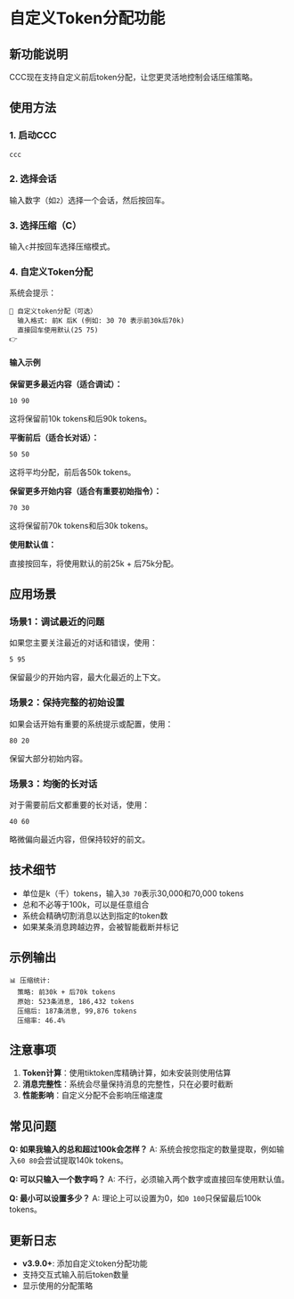 # 自定义Token分配功能

## 新功能说明

CCC现在支持自定义前后token分配，让您更灵活地控制会话压缩策略。

## 使用方法

### 1. 启动CCC

```bash
ccc
```

### 2. 选择会话

输入数字（如`2`）选择一个会话，然后按回车。

### 3. 选择压缩（C）

输入`c`并按回车选择压缩模式。

### 4. 自定义Token分配

系统会提示：

```text
🎯 自定义token分配（可选）
  输入格式: 前K 后K (例如: 30 70 表示前30k后70k)
  直接回车使用默认(25 75)
👉 
```

#### 输入示例

**保留更多最近内容（适合调试）：**

```text
10 90
```
这将保留前10k tokens和后90k tokens。

**平衡前后（适合长对话）：**

```text
50 50
```
这将平均分配，前后各50k tokens。

**保留更多开始内容（适合有重要初始指令）：**

```text
70 30
```
这将保留前70k tokens和后30k tokens。

**使用默认值：**

直接按回车，将使用默认的前25k + 后75k分配。

## 应用场景

### 场景1：调试最近的问题

如果您主要关注最近的对话和错误，使用：

```text
5 95
```
保留最少的开始内容，最大化最近的上下文。

### 场景2：保持完整的初始设置

如果会话开始有重要的系统提示或配置，使用：

```text
80 20
```
保留大部分初始内容。

### 场景3：均衡的长对话

对于需要前后文都重要的长对话，使用：

```text
40 60
```
略微偏向最近内容，但保持较好的前文。

## 技术细节

- 单位是k（千）tokens，输入`30 70`表示30,000和70,000 tokens
- 总和不必等于100k，可以是任意组合
- 系统会精确切割消息以达到指定的token数
- 如果某条消息跨越边界，会被智能截断并标记

## 示例输出

```text
📊 压缩统计:
  策略: 前30k + 后70k tokens
  原始: 523条消息, 186,432 tokens
  压缩后: 187条消息, 99,876 tokens
  压缩率: 46.4%
```

## 注意事项

1. **Token计算**：使用tiktoken库精确计算，如未安装则使用估算
2. **消息完整性**：系统会尽量保持消息的完整性，只在必要时截断
3. **性能影响**：自定义分配不会影响压缩速度

## 常见问题

**Q: 如果我输入的总和超过100k会怎样？**
A: 系统会按您指定的数量提取，例如输入`60 80`会尝试提取140k tokens。

**Q: 可以只输入一个数字吗？**
A: 不行，必须输入两个数字或直接回车使用默认值。

**Q: 最小可以设置多少？**
A: 理论上可以设置为0，如`0 100`只保留最后100k tokens。

## 更新日志

- **v3.9.0+**: 添加自定义token分配功能
- 支持交互式输入前后token数量
- 显示使用的分配策略
